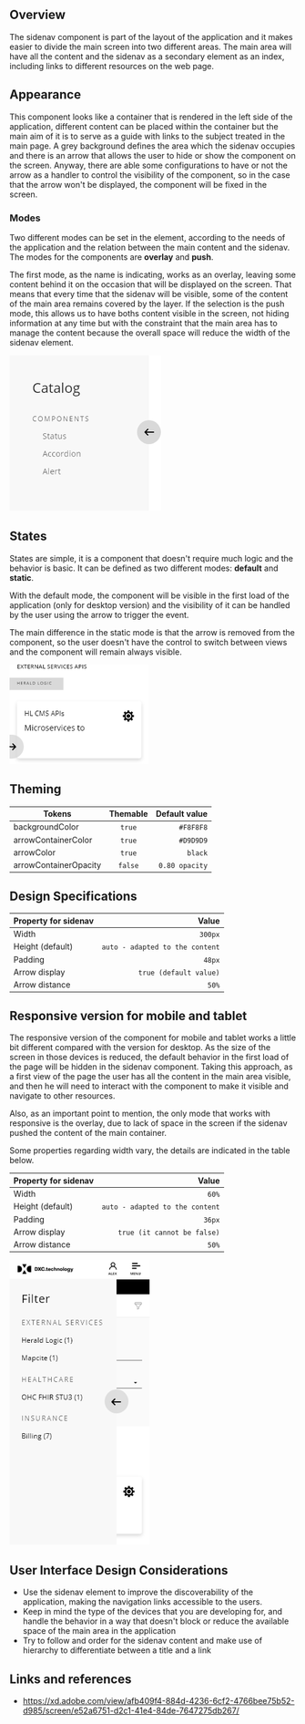 ## Overview

The sidenav component is part of the layout of the application and it makes easier to divide the main screen into two different areas. The main area will have all the content and the sidenav as a secondary element as an index, including links to different resources on the web page.

## Appearance

This component looks like a container that is rendered in the left side of the application, different content can be placed within the container but the main aim of it is to serve as a guide with links to the subject treated in the main page.
A grey background defines the area which the sidenav occupies and there is an arrow that allows the user to hide or show the component on the screen. Anyway, there are able some configurations to have or not the arrow as a handler to control the visibility of the component, so in the case that the arrow won't be displayed, the component will be fixed in the screen.

### Modes

Two different modes can be set in the element, according to the needs of the application and the relation between the main content and the sidenav.
The modes for the components are __overlay__ and __push__.

The first mode, as the name is indicating, works as an overlay, leaving some content behind it on the occasion that will be displayed on the screen. That means that every time that the sidenav will be visible, some of the content of the main area remains covered by the layer.
If the selection is the push mode, this allows us to have boths content visible in the screen, not hiding information at any time but with the constraint that the main area has to manage the content because the overall space will reduce the width of the sidenav element.

![Sidenav modes](images/sidenav_modes.png)


## States

States are simple, it is a component that doesn't require much logic and the behavior is basic. 
It can be defined as two different modes: __default__ and __static__.

With the default mode, the component will be visible in the first load of the application (only for desktop version) and the visibility of it can be handled by the user using the arrow to trigger the event.

The main difference in the static mode is that the arrow is removed from the component, so the user doesn't have the control to switch between views and the component will remain always visible.

![Sidenav states](images/sidenav_states.png)

## Theming

| Tokens        | Themable      | Default value |
| ------------- |:-------------:| -------------:|
| backgroundColor | `true`     | `#F8F8F8`  |
| arrowContainerColor | `true`     | `#D9D9D9`  |
| arrowColor | `true`     | `black`  |
| arrowContainerOpacity | `false`     | `0.80 opacity`  |


## Design Specifications

| Property for sidenav | Value |
|----------------------|------:|
| Width                | `300px` |
| Height (default)     | `auto - adapted to the content` |
| Padding              | `48px` |
| Arrow display        | `true (default value)` |
| Arrow distance       | `50%` |

## Responsive version for mobile and tablet

The responsive version of the component for mobile and tablet works a little bit different compared with the version for desktop. As the size of the screen in those devices is reduced, the default behavior in the first load of the page will be hidden in the sidenav component. 
Taking this approach, as a first view of the page the user has all the content in the main area visible, and then he will need to interact with the component to make it visible and navigate to other resources.

Also, as an important point to mention, the only mode that works with responsive is the overlay, due to lack of space in the screen if the sidenav pushed the content of the main container.

Some properties regarding width vary, the details are indicated in the table below.

| Property for sidenav | Value |
|----------------------|------:|
| Width                | `60%` |
| Height (default)     | `auto - adapted to the content` |
| Padding              | `36px` |
| Arrow display        | `true (it cannot be false)` |
| Arrow distance       | `50%` |

![Sidenav responsive](images/sidenav_responsive.png)

## User Interface Design Considerations

- Use the sidenav element to improve the discoverability of the application, making the navigation links accessible to the users.
- Keep in mind the type of the devices that you are developing for, and handle the behavior in a way that doesn't block or reduce the available space of the main area in the application
- Try to follow and order for the sidenav content and make use of hierarchy to differentiate between a title and a link

## Links and references

- https://xd.adobe.com/view/afb409f4-884d-4236-6cf2-4766bee75b52-d985/screen/e52a6751-d2c1-41e4-84de-7647275db267/